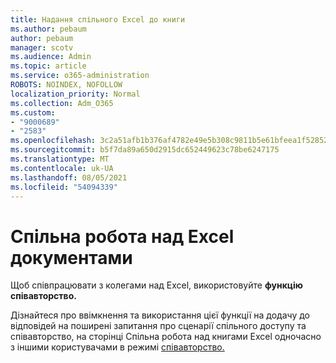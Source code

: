 ```yaml
---
title: Надання спільного Excel до книги
ms.author: pebaum
author: pebaum
manager: scotv
ms.audience: Admin
ms.topic: article
ms.service: o365-administration
ROBOTS: NOINDEX, NOFOLLOW
localization_priority: Normal
ms.collection: Adm_O365
ms.custom:
- "9000689"
- "2583"
ms.openlocfilehash: 3c2a51afb1b376af4782e49e5b308c9811b5e61bfeea1f52852a79178e818968
ms.sourcegitcommit: b5f7da89a650d2915dc652449623c78be6247175
ms.translationtype: MT
ms.contentlocale: uk-UA
ms.lasthandoff: 08/05/2021
ms.locfileid: "54094339"
---
```

# <a name="collaborate-on-excel-documents"></a>Спільна робота над Excel документами

Щоб співпрацювати з колегами над Excel, використовуйте **функцію співавторство.** 

Дізнайтеся про ввімкнення та використання цієї функції на додачу до відповідей на поширені запитання про сценарії спільного доступу та співавторство, на сторінці Спільна робота над книгами Excel одночасно з іншими користувачами в режимі [співавторство.](https://support.office.com/article/7152aa8b-b791-414c-a3bb-3024e46fb104)
